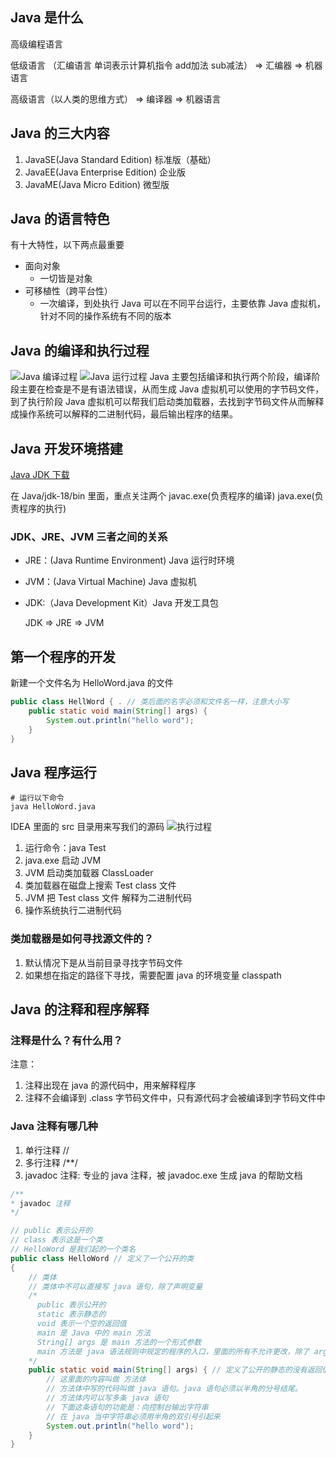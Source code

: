 ## Java 是什么

高级编程语言

低级语言 （汇编语言 单词表示计算机指令 add加法 sub减法） => 汇编器 => 机器语言

高级语言（以人类的思维方式） => 编译器 => 机器语言

## Java 的三大内容

1. JavaSE(Java Standard Edition) 标准版（基础）
2. JavaEE(Java Enterprise Edition) 企业版
3. JavaME(Java Micro Edition) 微型版

## Java 的语言特色
有十大特性，以下两点最重要
- 面向对象
  - 一切皆是对象
- 可移植性（跨平台性）
  - 一次编译，到处执行
Java 可以在不同平台运行，主要依靠 Java 虚拟机，针对不同的操作系统有不同的版本
## Java 的编译和执行过程
![Java 编译过程](https://images.weserv.nl/?url=https://article.biliimg.com/bfs/article/dc58d516d0a5dbe34c5f75bb72c23b84d5800c1e.png)
![Java 运行过程](https://images.weserv.nl/?url=https://article.biliimg.com/bfs/article/b214ec348b1bc28ff7606462a90c29fc061bd67a.png)
Java 主要包括编译和执行两个阶段，编译阶段主要在检查是不是有语法错误，从而生成 Java 虚拟机可以使用的字节码文件，到了执行阶段 Java 虚拟机可以帮我们启动类加载器，去找到字节码文件从而解释成操作系统可以解释的二进制代码，最后输出程序的结果。
## Java 开发环境搭建
[Java JDK 下载](https://www.oracle.com/java/technologies/downloads/)

在 Java/jdk-18/bin 里面，重点关注两个 javac.exe(负责程序的编译) java.exe(负责程序的执行)

### JDK、JRE、JVM 三者之间的关系
- JRE：(Java Runtime Environment) Java 运行时环境
- JVM：(Java Virtual Machine) Java 虚拟机
- JDK:（Java Development Kit）Java 开发工具包

  JDK => JRE => JVM

## 第一个程序的开发
新建一个文件名为 HelloWord.java 的文件
```java
public class HellWord { . // 类后面的名字必须和文件名一样，注意大小写
    public static void main(String[] args) {
        System.out.println("hello word");
    }
}
```
## Java 程序运行
```shell
# 运行以下命令
java HelloWord.java
```
IDEA 里面的 src 目录用来写我们的源码
![执行过程](https://images.weserv.nl/?url=https://article.biliimg.com/bfs/article/5a034787f3c9768f3ebf976d38adf16713113b19.png)
1. 运行命令：java Test
2. java.exe 启动 JVM
3. JVM 启动类加载器 ClassLoader
4. 类加载器在磁盘上搜索 Test class 文件
5. JVM 把 Test class 文件 解释为二进制代码
6. 操作系统执行二进制代码
### 类加载器是如何寻找源文件的？
1. 默认情况下是从当前目录寻找字节码文件
2. 如果想在指定的路径下寻找，需要配置 java 的环境变量 classpath
## Java 的注释和程序解释
### 注释是什么？有什么用？
注意：
1. 注释出现在 java 的源代码中，用来解释程序
2. 注释不会编译到 .class 字节码文件中，只有源代码才会被编译到字节码文件中

### Java 注释有哪几种
1. 单行注释 //
2. 多行注释 /**/
3. javadoc 注释:
   专业的 java 注释，被 javadoc.exe 生成 java 的帮助文档
```java
/**
* javadoc 注释
*/
```
```java
// public 表示公开的
// class 表示这是一个类
// HelloWord 是我们起的一个类名
public class HelloWord // 定义了一个公开的类
{
    // 类体
    // 类体中不可以直接写 java 语句，除了声明变量
    /*
      public 表示公开的
      static 表示静态的
      void 表示一个空的返回值
      main 是 Java 中的 main 方法
      String[] args 是 main 方法的一个形式参数
      main 方法是 java 语法规则中规定的程序的入口，里面的所有不允许更改，除了 args 参数名
    */
    public static void main(String[] args) { // 定义了公开的静态的没有返回值的 main 方法
        // 这里面的内容叫做 方法体
        // 方法体中写的代码叫做 java 语句。java 语句必须以半角的分号结尾。
        // 方法体内可以写多条 java 语句
        // 下面这条语句的功能是：向控制台输出字符串
        // 在 java 当中字符串必须用半角的双引号引起来
        System.out.println("hello word");
    }
}
```

